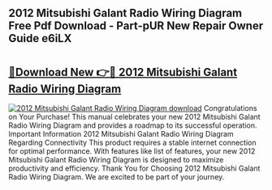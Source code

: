 ## 2012 Mitsubishi Galant Radio Wiring Diagram Free Pdf Download - Part-pUR New Repair Owner Guide e6iLX

# <h2><a href="http://dfmtlu0.blite.top/?on=2012+Mitsubishi+Galant+Radio+Wiring+Diagram">🔗Download New 👉🔴 2012 Mitsubishi Galant Radio Wiring Diagram</a></h2>

[![2012 Mitsubishi Galant Radio Wiring Diagram download](https://i.imgur.com/lujVjoI.png)](http://dfmtlu0.blite.top/?on=2012+Mitsubishi+Galant+Radio+Wiring+Diagram)
Congratulations on Your Purchase! This manual celebrates your new 2012 Mitsubishi Galant Radio Wiring Diagram and provides a roadmap to its successful operation. Important Information 2012 Mitsubishi Galant Radio Wiring Diagram Regarding Connectivity This product requires a stable internet connection for optimal performance. With features like list of features, your new 2012 Mitsubishi Galant Radio Wiring Diagram is designed to maximize productivity and efficiency. Thank You for Choosing 2012 Mitsubishi Galant Radio Wiring Diagram. We are excited to be part of your journey.
